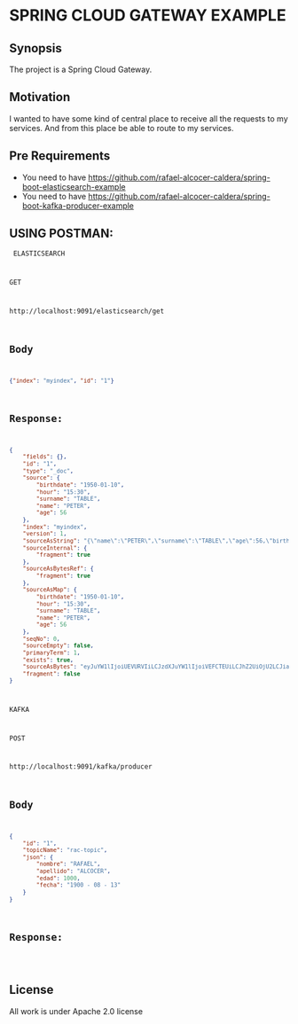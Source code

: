 # SPRING CLOUD GATEWAY EXAMPLE

## Synopsis

The project is a Spring Cloud Gateway. 

## Motivation

I wanted to have some kind of central place to receive all the requests to my services. And from this place be able to route to my services.

## Pre Requirements

- You need to have <https://github.com/rafael-alcocer-caldera/spring-boot-elasticsearch-example>
- You need to have <https://github.com/rafael-alcocer-caldera/spring-boot-kafka-producer-example>

USING POSTMAN:
--------------
<code><pre>
ELASTICSEARCH

GET

http://localhost:9091/elasticsearch/get

Body
----
```json
{"index": "myindex", "id": "1"}
```

Response:
---------
```json
{
    "fields": {},
    "id": "1",
    "type": "_doc",
    "source": {
        "birthdate": "1950-01-10",
        "hour": "15:30",
        "surname": "TABLE",
        "name": "PETER",
        "age": 56
    },
    "index": "myindex",
    "version": 1,
    "sourceAsString": "{\"name\":\"PETER\",\"surname\":\"TABLE\",\"age\":56,\"birthdate\":\"1950-01-10\",\"hour\":\"15:30\"}",
    "sourceInternal": {
        "fragment": true
    },
    "sourceAsBytesRef": {
        "fragment": true
    },
    "sourceAsMap": {
        "birthdate": "1950-01-10",
        "hour": "15:30",
        "surname": "TABLE",
        "name": "PETER",
        "age": 56
    },
    "seqNo": 0,
    "sourceEmpty": false,
    "primaryTerm": 1,
    "exists": true,
    "sourceAsBytes": "eyJuYW1lIjoiUEVURVIiLCJzdXJuYW1lIjoiVEFCTEUiLCJhZ2UiOjU2LCJiaXJ0aGRhdGUiOiIxOTUwLTAxLTEwIiwiaG91ciI6IjE1OjMwIn0=",
    "fragment": false
}
```

KAFKA

POST

http://localhost:9091/kafka/producer

Body
----
```json
{
	"id": "1",
	"topicName": "rac-topic",
	"json": {
		"nombre": "RAFAEL",
		"apellido": "ALCOCER",
		"edad": 1000,
		"fecha": "1900 - 08 - 13"
	}
}
```

Response:
---------

</code></pre>

## License

All work is under Apache 2.0 license